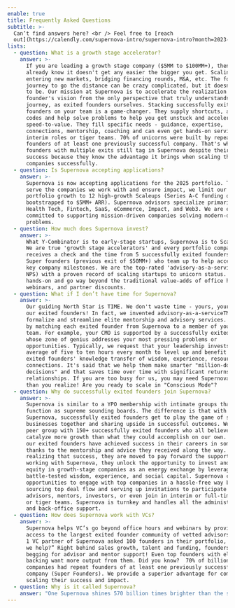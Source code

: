 ```yaml
---
enable: true
title: Frequently Asked Questions
subtitle: >-
  Can’t find answers here? <br /> Feel free to [reach
  out](https://calendly.com/supernova-intro/supernova-intro?month=2023-05).
lists:
  - question: What is a growth stage accelerator?
    answer: >-
      If you are leading a growth stage company ($5MM to $100MM+), then you
      already know it doesn't get any easier the bigger you get. Scaling teams,
      entering new markets, bridging financing rounds, M&A, etc. The founders’
      journey to go the distance can be crazy complicated, but it doesn’t have
      to be. Our mission at Supernova is to accelerate the realization of the
      founder's vision from the only perspective that truly understands the
      journey, as exited founders ourselves. Stacking successfully exited
      founders on your team is a game-changer. They supply shortcuts, and cheat
      codes and help solve problems to help you get unstuck and accelerate
      speed-to-value. They fill specific needs - guidance, expertise,
      connections, mentorship, coaching and can even get hands-on serving in
      interim roles or tiger teams. 70% of unicorns were built by repeat
      founders of at least one previously successful company. That's why
      founders with multiple exits still tag in Supernova despite their past
      success because they know the advantage it brings when scaling their
      companies successfully. 
  - question: Is Supernova accepting applications?
    answer: >-
      Supernova is now accepting applications for the 2025 portfolio. To best
      serve the companies we work with and ensure impact, we limit our annual
      portfolio growth to 12 high-growth Scaleups (Series A-C funding or
      bootstrapped to $5MM+ ARR). Supernova advisors specialize primarily in AI,
      Health Tech, Fintech, SaaS, eCommerce, Impact, and Web3. We are especially
      committed to supporting mission-driven companies solving modern-day
      problems. 
  - question: How much does Supernova invest?
    answer: >-
      What Y-Combinator is to early-stage startups, Supernova is to Scaleups. 
      We are true 'growth stage accelerators' and every portfolio company
      receives a check and the time from 5 successfully exited founders and/or
      Super founders (previous exit of $50MM+) who team up to help accelerate
      key company milestones. We are the top-rated 'advisory-as-a-service' (90%+
      NPS) with a proven record of scaling startups to unicorn status. We get
      hands-on and go way beyond the traditional value-adds of office hours,
      webinars, and partner discounts.
  - question: What if I don’t have time for Supernova?
    answer: >-
      Our guiding North Star is TIME. We don't waste time - yours, your team, or
      our exited founders! In fact, we invented advisory-as-a-serviceTM to
      formalize and streamline elite mentorship and advisory services. We begin
      by matching each exited founder from Supernova to a member of your C-level
      team. For example, your CMO is supported by a successfully exited founder
      whose zone of genius addresses your most pressing problems or
      opportunities. Typically, we request that your leadership invests an
      average of five to ten hours every month to level up and benefit from our
      exited founders' knowledge transfer of wisdom, experience, resources, and
      connections. It's said that we help them make smarter "million-dollar
      decisions" and that saves time over time with significant returns on the
      relationships. If you are too busy for us, you may need Supernova more
      than you realize! Are you ready to scale in "Conscious Mode"? 
  - question: Why do successfully exited founders join Supernova?
    answer: >-
      Supernova is similar to a YPO membership with intimate groups that
      function as supreme sounding boards. The difference is that with
      Supernova, successfully exited founders get to play the game of scaling
      businesses together and sharing upside in successful outcomes. We are a
      peer group with 150+ successfully exited founders who all believe we can
      catalyze more growth than what they could accomplish on our own. Most of
      our exited founders have achieved success in their careers in some part
      thanks to the mentorship and advice they received along the way. In
      realizing that success, they are moved to pay forward the support. By
      working with Supernova, they unlock the opportunity to invest and get
      equity in growth-stage companies as an energy exchange by leveraging their
      battle-tested wisdom, experience, and social capital. Supernova curates
      opportunities to engage with top companies in a hassle-free way by
      sourcing top deal flow and serving up invitations to participate as
      advisors, mentors, investors, or even join in interim or full-time roles
      or tiger teams. Supernova is turnkey and handles all the administration
      and back-office support. 
  - question: How does Supernova work with VCs?
    answer: >-
      Supernova helps VC’s go beyond office hours and webinars by providing
      access to the largest exited founder community of vetted advisors. A Tier
      1 VC partner of Supernova asked 100 founders in their portfolio, “How can
      we help?” Right behind sales growth, talent and funding, founders are
      begging for advisor and mentor support! Even top founders with elite VC
      backing want more output from them. Did you know?  70% of billion-dollar
      companies had repeat founders of at least one previously successful
      company (Super Founders). We provide a superior advantage for companies
      scaling their success and impact. 
  - question: Why is it called Supernova?
    answer: "One Supernova shines 570 billion times brighter than the sun. One sun sustains all life on planet earth. We believe it’s time for solo stars (super founders) to combine their life force energy and shine brighter together. By serving as spokes on one founder flywheel, we move energy more powerfully and efficiently through startups and their ecosystems. We exist to unify our superpowers as quantum creators and play as one all-star team for venture humanity.\U0001F31F"
---
```


